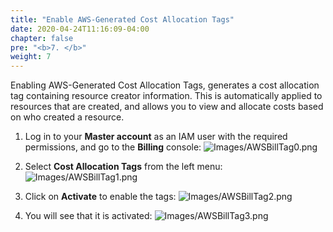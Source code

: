 ```yaml
---
title: "Enable AWS-Generated Cost Allocation Tags"
date: 2020-04-24T11:16:09-04:00
chapter: false
pre: "<b>7. </b>"
weight: 7
---
```


Enabling AWS-Generated Cost Allocation Tags, generates a cost allocation tag containing resource creator information. This is automatically applied to resources that are created, and allows you to view and allocate costs based on who created a resource.

1. Log in to your **Master account** as an IAM user with the required permissions, and go to the **Billing** console:
![Images/AWSBillTag0.png](/Cost/100_1_AWS_Account_Setup/Images/AWSBillTag0.png)

2. Select **Cost Allocation Tags** from the left menu:
![Images/AWSBillTag1.png](/Cost/100_1_AWS_Account_Setup/Images/AWSBillTag1.png)

3. Click on **Activate** to enable the tags:
![Images/AWSBillTag2.png](/Cost/100_1_AWS_Account_Setup/Images/AWSBillTag2.png)

4. You will see that it is activated:
![Images/AWSBillTag3.png](/Cost/100_1_AWS_Account_Setup/Images/AWSBillTag3.png)
